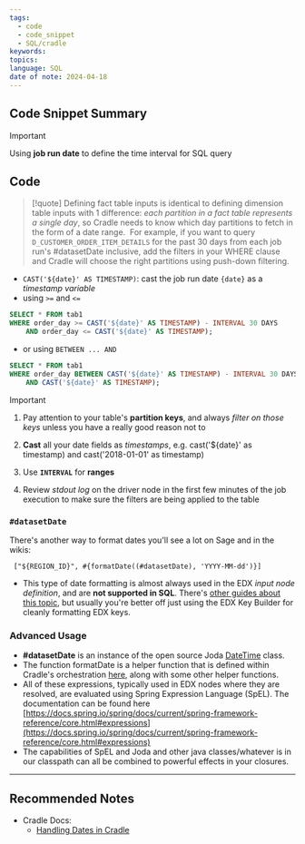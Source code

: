 ```yaml
---
tags:
  - code
  - code_snippet
  - SQL/cradle
keywords: 
topics: 
language: SQL
date of note: 2024-04-18
---
```


## Code Snippet Summary

>[!important] 
>Using **job run date** to define the time interval for SQL query


## Code

>[!quote]
>Defining fact table inputs is identical to defining dimension table inputs with 1 difference: *each partition in a fact table represents a single day*, so Cradle needs to know which day partitions to fetch in the form of a date range.  For example, if you want to query `D_CUSTOMER_ORDER_ITEM_DETAILS` for the past 30 days from each job run's #datasetDate inclusive, add the filters in your WHERE clause and Cradle will choose the right partitions using push-down filtering.

- `CAST('${date}' AS TIMESTAMP)`: cast the job run date `{date}` as a *timestamp variable*
- using `>=` and `<=` 

```sql
SELECT * FROM tab1 
WHERE order_day >= CAST('${date}' AS TIMESTAMP) - INTERVAL 30 DAYS
    AND order_day <= CAST('${date}' AS TIMESTAMP);
```

- or using `BETWEEN ... AND`

```sql
SELECT * FROM tab1 
WHERE order_day BETWEEN CAST('${date}' AS TIMESTAMP) - INTERVAL 30 DAYS    
	AND CAST('${date}' AS TIMESTAMP);
```


>[!important]
>1) Pay attention to your table's **partition keys**, and always *filter on those keys* unless you have a really good reason not to
> 
> 2) **Cast** all your date fields as *timestamps*, e.g. cast('${date}' as timestamp) and cast('2018-01-01' as timestamp)
> 
> 3) Use **`INTERVAL`** for **ranges**
> 
> 4) Review *stdout log* on the driver node in the first few minutes of the job execution to make sure the filters are being applied to the table

### `#datasetDate`

There's another way to format dates you'll see a lot on Sage and in the wikis:

```plain
 ["${REGION_ID}", #{formatDate((#datasetDate), 'YYYY-MM-dd')}] 
```

- This type of date formatting is almost always used in the EDX *input node definition*, and are **not supported in SQL**. There's [other guides about this topic](https://w.amazon.com/index.php/Dryad/Getting%20Started/Dryad%20SQL%20Users%20Guide#HTemplatevariables2Cdynamicdates2CandSPELexpressions), but usually you're better off just using the EDX Key Builder for cleanly formatting EDX keys. 


### Advanced Usage

- **#datasetDate** is an instance of the open source Joda [DateTime](https://code.amazon.com/packages/Loganalyzer/blobs/ebb23e51eca0877a7060e7cac555e20ef9f62ea6/--/lib/joda-time-2.9.7/src/main/java/org/joda/time/DateTime.java#L73) class.
- The function formatDate is a helper function that is defined within Cradle's orchestration [here](https://code.amazon.com/packages/OmniFlowControlSubsystem/blobs/0ac4cc689db61fa16bcfd92ae4488d90b2d3e246/--/src/com/amazon/rps/omniflow/control/util/JodaDateTimeFunctions.java#L29), along with some other helper functions.
- All of these expressions, typically used in EDX nodes where they are resolved, are evaluated using Spring Expression Language (SpEL). The documentation can be found here [https://docs.spring.io/spring/docs/current/spring-framework-reference/core.html#expressions](https://docs.spring.io/spring/docs/current/spring-framework-reference/core.html#expressions)
- The capabilities of SpEL and Joda and other java classes/whatever is in our classpath can all be combined to powerful effects in your closures.

-----------
##  Recommended Notes

- Cradle Docs: 
	- [Handling Dates in Cradle](https://w.amazon.com/bin/view/BDT/Products/Cradle/Docs/HandlingDates)